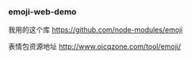 ### emoji-web-demo

我用的这个库 <https://github.com/node-modules/emoji>

表情包资源地址 <http://www.oicqzone.com/tool/emoji/>
